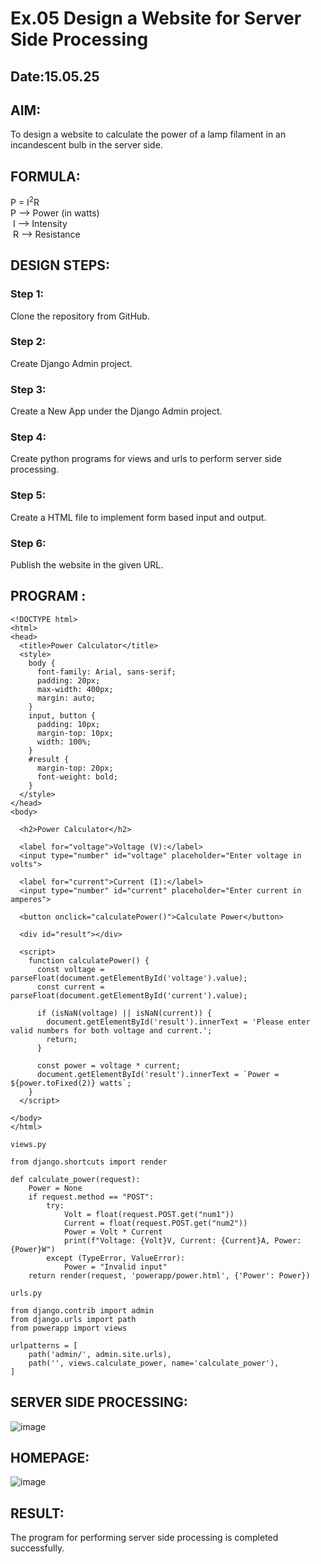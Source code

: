 # Ex.05 Design a Website for Server Side Processing
## Date:15.05.25

## AIM:
 To design a website to calculate the power of a lamp filament in an incandescent bulb in the server side. 


## FORMULA:
P = I<sup>2</sup>R
<br> P --> Power (in watts)
<br> I --> Intensity
<br> R --> Resistance

## DESIGN STEPS:

### Step 1:
Clone the repository from GitHub.

### Step 2:
Create Django Admin project.

### Step 3:
Create a New App under the Django Admin project.

### Step 4:
Create python programs for views and urls to perform server side processing.

### Step 5:
Create a HTML file to implement form based input and output.

### Step 6:
Publish the website in the given URL.

## PROGRAM :
```
<!DOCTYPE html>
<html>
<head>
  <title>Power Calculator</title>
  <style>
    body {
      font-family: Arial, sans-serif;
      padding: 20px;
      max-width: 400px;
      margin: auto;
    }
    input, button {
      padding: 10px;
      margin-top: 10px;
      width: 100%;
    }
    #result {
      margin-top: 20px;
      font-weight: bold;
    }
  </style>
</head>
<body>

  <h2>Power Calculator</h2>
  
  <label for="voltage">Voltage (V):</label>
  <input type="number" id="voltage" placeholder="Enter voltage in volts">

  <label for="current">Current (I):</label>
  <input type="number" id="current" placeholder="Enter current in amperes">

  <button onclick="calculatePower()">Calculate Power</button>

  <div id="result"></div>

  <script>
    function calculatePower() {
      const voltage = parseFloat(document.getElementById('voltage').value);
      const current = parseFloat(document.getElementById('current').value);

      if (isNaN(voltage) || isNaN(current)) {
        document.getElementById('result').innerText = 'Please enter valid numbers for both voltage and current.';
        return;
      }

      const power = voltage * current;
      document.getElementById('result').innerText = `Power = ${power.toFixed(2)} watts`;
    }
  </script>

</body>
</html>

views.py

from django.shortcuts import render

def calculate_power(request):
    Power = None
    if request.method == "POST":
        try:
            Volt = float(request.POST.get("num1"))  
            Current = float(request.POST.get("num2"))  
            Power = Volt * Current
            print(f"Voltage: {Volt}V, Current: {Current}A, Power: {Power}W")
        except (TypeError, ValueError):
            Power = "Invalid input"
    return render(request, 'powerapp/power.html', {'Power': Power})

urls.py

from django.contrib import admin
from django.urls import path
from powerapp import views

urlpatterns = [
    path('admin/', admin.site.urls),
    path('', views.calculate_power, name='calculate_power'),
]

```



## SERVER SIDE PROCESSING:


![image](https://github.com/user-attachments/assets/18784169-69ad-43cd-a91f-1896ee04b413)


## HOMEPAGE:


![image](https://github.com/user-attachments/assets/68f97fb9-ec8f-4dcf-89ef-a539ac1b5788)


## RESULT:
The program for performing server side processing is completed successfully.
